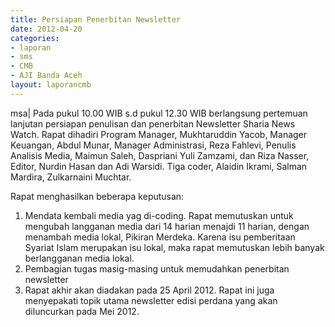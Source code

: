 ```yaml
---
title: Persiapan Penerbitan Newsletter
date: 2012-04-20
categories:
- laporan
- sms
- CMB
- AJI Banda Aceh
layout: laporancmb
---
```


msa\| Pada pukul 10.00 WIB s.d pukul 12.30 WIB berlangsung pertemuan lanjutan persiapan penulisan dan penerbitan Newsletter Sharia News Watch. Rapat dihadiri Program Manager, Mukhtaruddin Yacob, Manager Keuangan, Abdul Munar, Manager Administrasi, Reza Fahlevi, Penulis Analisis Media, Maimun Saleh, Daspriani Yuli Zamzami, dan Riza Nasser, Editor, Nurdin Hasan dan Adi Warsidi. Tiga coder, Alaidin Ikrami, Salman Mardira, Zulkarnaini Muchtar. 

Rapat menghasilkan beberapa keputusan:
1. Mendata kembali media yag di-coding. Rapat memutuskan untuk mengubah langganan media dari 14 harian menajdi 11 harian, dengan menambah media lokal, Pikiran Merdeka. Karena isu pemberitaan Syariat Islam merupakan isu lokal, maka rapat memutuskan lebih banyak berlangganan media lokal.
2. Pembagian tugas masig-masing untuk memudahkan penerbitan newsletter
3. Rapat akhir akan diadakan pada 25 April 2012.
Rapat ini juga menyepakati topik utama newsletter edisi perdana yang akan diluncurkan pada Mei 2012.
